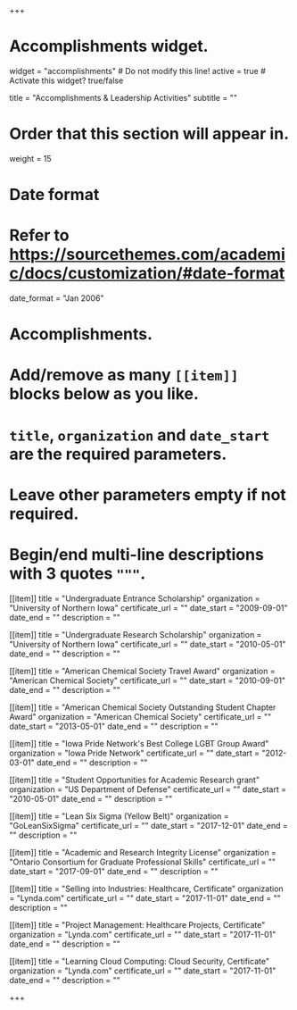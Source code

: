 +++
# Accomplishments widget.
widget = "accomplishments"  # Do not modify this line!
active = true  # Activate this widget? true/false

title = "Accomplishments
& Leadership Activities"
subtitle = ""

# Order that this section will appear in.
weight = 15

# Date format
#   Refer to https://sourcethemes.com/academic/docs/customization/#date-format
date_format = "Jan 2006"

# Accomplishments.
#   Add/remove as many `[[item]]` blocks below as you like.
#   `title`, `organization` and `date_start` are the required parameters.
#   Leave other parameters empty if not required.
#   Begin/end multi-line descriptions with 3 quotes `"""`.
  
[[item]]
  title = "Undergraduate Entrance Scholarship"
  organization = "University of Northern Iowa"
  certificate_url = ""
  date_start = "2009-09-01"
  date_end = ""
  description = ""

[[item]]
  title = "Undergraduate Research Scholarship"
  organization = "University of Northern Iowa"
  certificate_url = ""
  date_start = "2010-05-01"
  date_end = ""
  description = ""
  
[[item]]
  title = "American Chemical Society Travel Award"
  organization = "American Chemical Society"
  certificate_url = ""
  date_start = "2010-09-01"
  date_end = ""
  description = ""

[[item]]
  title = "American Chemical Society Outstanding Student Chapter Award"
  organization = "American Chemical Society"
  certificate_url = ""
  date_start = "2013-05-01"
  date_end = ""
  description = ""

[[item]]
  title = "Iowa Pride Network's Best College LGBT Group Award"
  organization = "Iowa Pride Network"
  certificate_url = ""
  date_start = "2012-03-01"
  date_end = ""
  description = ""

[[item]]
  title = "Student Opportunities for Academic Research grant"
  organization = "US Department of Defense"
  certificate_url = ""
  date_start = "2010-05-01"
  date_end = ""
  description = ""

[[item]]
  title = "Lean Six Sigma (Yellow Belt)"
  organization = "GoLeanSixSigma"
  certificate_url = ""
  date_start = "2017-12-01"
  date_end = ""
  description = ""
  
[[item]]
  title = "Academic and Research Integrity License"
  organization = "Ontario Consortium for Graduate Professional Skills"
  certificate_url = ""
  date_start = "2017-09-01"
  date_end = ""
  description = ""
  
[[item]]
  title = "Selling into Industries: Healthcare, Certificate"
  organization = "Lynda.com"
  certificate_url = ""
  date_start = "2017-11-01"
  date_end = ""
  description = ""
  
[[item]]
  title = "Project Management: Healthcare Projects, Certificate"
  organization = "Lynda.com"
  certificate_url = ""
  date_start = "2017-11-01"
  date_end = ""
  description = ""
  
[[item]]
  title = "Learning Cloud Computing: Cloud Security, Certificate"
  organization = "Lynda.com"
  certificate_url = ""
  date_start = "2017-11-01"
  date_end = ""
  description = ""
  
+++
